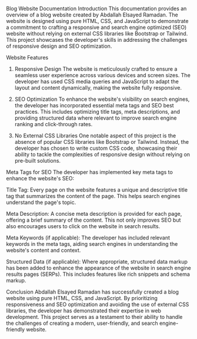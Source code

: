 Blog Website Documentation
Introduction
This documentation provides an overview of a blog website created by Abdallah Elsayed Ramadan. The website is designed using pure HTML, CSS, and JavaScript to demonstrate a commitment to crafting a responsive and search engine optimized (SEO) website without relying on external CSS libraries like Bootstrap or Tailwind. This project showcases the developer's skills in addressing the challenges of responsive design and SEO optimization.

Website Features
1. Responsive Design
The website is meticulously crafted to ensure a seamless user experience across various devices and screen sizes. The developer has used CSS media queries and JavaScript to adapt the layout and content dynamically, making the website fully responsive.

2. SEO Optimization
To enhance the website's visibility on search engines, the developer has incorporated essential meta tags and SEO best practices. This includes optimizing title tags, meta descriptions, and providing structured data where relevant to improve search engine ranking and click-through rates.

3. No External CSS Libraries
One notable aspect of this project is the absence of popular CSS libraries like Bootstrap or Tailwind. Instead, the developer has chosen to write custom CSS code, showcasing their ability to tackle the complexities of responsive design without relying on pre-built solutions.

Meta Tags for SEO
The developer has implemented key meta tags to enhance the website's SEO:

Title Tag: Every page on the website features a unique and descriptive title tag that summarizes the content of the page. This helps search engines understand the page's topic.

Meta Description: A concise meta description is provided for each page, offering a brief summary of the content. This not only improves SEO but also encourages users to click on the website in search results.

Meta Keywords (if applicable): The developer has included relevant keywords in the meta tags, aiding search engines in understanding the website's content and context.

Structured Data (if applicable): Where appropriate, structured data markup has been added to enhance the appearance of the website in search engine results pages (SERPs). This includes features like rich snippets and schema markup.

Conclusion
Abdallah Elsayed Ramadan has successfully created a blog website using pure HTML, CSS, and JavaScript. By prioritizing responsiveness and SEO optimization and avoiding the use of external CSS libraries, the developer has demonstrated their expertise in web development. This project serves as a testament to their ability to handle the challenges of creating a modern, user-friendly, and search engine-friendly website.
